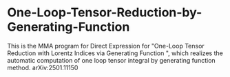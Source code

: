 # One-Loop-Tensor-Reduction-by-Generating-Function
This is the MMA program for Direct Expression for "One-Loop Tensor Reduction with Lorentz Indices via Generating Function ", which  realizes the automatic computation of one loop tensor integral by generating function method.
arXiv:2501.11150
